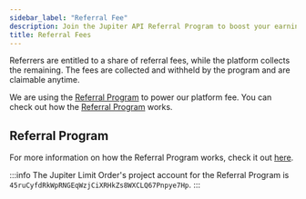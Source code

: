 ```yaml
---
sidebar_label: "Referral Fee"
description: Join the Jupiter API Referral Program to boost your earnings with each transaction. Claim your fees now!
title: Referral Fees
---
```


<head>
    <title>Jupiter API Referral Fees Explained</title>
    <meta name="twitter:card" content="summary" />
</head>

Referrers are entitled to a share of referral fees, while the platform collects the remaining. The fees are collected and withheld by the program and are claimable anytime.

We are using the [Referral Program](https://github.com/TeamRaccoons/referral) to power our platform fee. You can check out how the [Referral Program](/docs/additional-topics/referral-program) works.

## Referral Program

For more information on how the Referral Program works, check it out [here](/docs/additional-topics/referral-program).

:::info
The Jupiter Limit Order's project account for the Referral Program is `45ruCyfdRkWpRNGEqWzjCiXRHkZs8WXCLQ67Pnpye7Hp`.
:::
